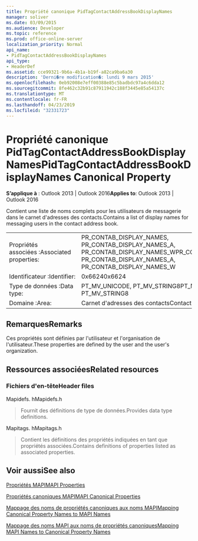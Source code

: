 ```yaml
---
title: Propriété canonique PidTagContactAddressBookDisplayNames
manager: soliver
ms.date: 03/09/2015
ms.audience: Developer
ms.topic: reference
ms.prod: office-online-server
localization_priority: Normal
api_name:
- PidTagContactAddressBookDisplayNames
api_type:
- HeaderDef
ms.assetid: cce99321-9b6a-4b1a-b19f-a82ca9ba6a30
description: 'Derni�re modification�: lundi 9 mars 2015'
ms.openlocfilehash: 0eb92008e7eff00388e85c5badbdc97a4c6dda12
ms.sourcegitcommit: 8fe462c32b91c87911942c188f3445e85a54137c
ms.translationtype: MT
ms.contentlocale: fr-FR
ms.lasthandoff: 04/23/2019
ms.locfileid: "32331723"
---
```

# <a name="pidtagcontactaddressbookdisplaynames-canonical-property"></a><span data-ttu-id="23ca7-103">Propriété canonique PidTagContactAddressBookDisplayNames</span><span class="sxs-lookup"><span data-stu-id="23ca7-103">PidTagContactAddressBookDisplayNames Canonical Property</span></span>

  
  
<span data-ttu-id="23ca7-104">**S’applique à** : Outlook 2013 | Outlook 2016</span><span class="sxs-lookup"><span data-stu-id="23ca7-104">**Applies to**: Outlook 2013 | Outlook 2016</span></span> 
  
<span data-ttu-id="23ca7-105">Contient une liste de noms complets pour les utilisateurs de messagerie dans le carnet d'adresses des contacts.</span><span class="sxs-lookup"><span data-stu-id="23ca7-105">Contains a list of display names for messaging users in the contact address book.</span></span>
  
|||
|:-----|:-----|
|<span data-ttu-id="23ca7-106">Propriétés associées :</span><span class="sxs-lookup"><span data-stu-id="23ca7-106">Associated properties:</span></span>  <br/> |<span data-ttu-id="23ca7-107">PR_CONTAB_DISPLAY_NAMES, PR_CONTAB_DISPLAY_NAMES_A, PR_CONTAB_DISPLAY_NAMES_W</span><span class="sxs-lookup"><span data-stu-id="23ca7-107">PR_CONTAB_DISPLAY_NAMES, PR_CONTAB_DISPLAY_NAMES_A, PR_CONTAB_DISPLAY_NAMES_W</span></span>  <br/> |
|<span data-ttu-id="23ca7-108">Identificateur :</span><span class="sxs-lookup"><span data-stu-id="23ca7-108">Identifier:</span></span>  <br/> |<span data-ttu-id="23ca7-109">0x6624</span><span class="sxs-lookup"><span data-stu-id="23ca7-109">0x6624</span></span>  <br/> |
|<span data-ttu-id="23ca7-110">Type de données :</span><span class="sxs-lookup"><span data-stu-id="23ca7-110">Data type:</span></span>  <br/> |<span data-ttu-id="23ca7-111">PT_MV_UNICODE, PT_MV_STRING8</span><span class="sxs-lookup"><span data-stu-id="23ca7-111">PT_MV_UNICODE, PT_MV_STRING8</span></span>  <br/> |
|<span data-ttu-id="23ca7-112">Domaine :</span><span class="sxs-lookup"><span data-stu-id="23ca7-112">Area:</span></span>  <br/> |<span data-ttu-id="23ca7-113">Carnet d'adresses des contacts</span><span class="sxs-lookup"><span data-stu-id="23ca7-113">Contact address book</span></span>  <br/> |
   
## <a name="remarks"></a><span data-ttu-id="23ca7-114">Remarques</span><span class="sxs-lookup"><span data-stu-id="23ca7-114">Remarks</span></span>

<span data-ttu-id="23ca7-115">Ces propriétés sont définies par l'utilisateur et l'organisation de l'utilisateur.</span><span class="sxs-lookup"><span data-stu-id="23ca7-115">These properties are defined by the user and the user's organization.</span></span>
  
## <a name="related-resources"></a><span data-ttu-id="23ca7-116">Ressources associées</span><span class="sxs-lookup"><span data-stu-id="23ca7-116">Related resources</span></span>

### <a name="header-files"></a><span data-ttu-id="23ca7-117">Fichiers d'en-tête</span><span class="sxs-lookup"><span data-stu-id="23ca7-117">Header files</span></span>

<span data-ttu-id="23ca7-118">Mapidefs. h</span><span class="sxs-lookup"><span data-stu-id="23ca7-118">Mapidefs.h</span></span>
  
> <span data-ttu-id="23ca7-119">Fournit des définitions de type de données.</span><span class="sxs-lookup"><span data-stu-id="23ca7-119">Provides data type definitions.</span></span>
    
<span data-ttu-id="23ca7-120">Mapitags. h</span><span class="sxs-lookup"><span data-stu-id="23ca7-120">Mapitags.h</span></span>
  
> <span data-ttu-id="23ca7-121">Contient les définitions des propriétés indiquées en tant que propriétés associées.</span><span class="sxs-lookup"><span data-stu-id="23ca7-121">Contains definitions of properties listed as associated properties.</span></span>
    
## <a name="see-also"></a><span data-ttu-id="23ca7-122">Voir aussi</span><span class="sxs-lookup"><span data-stu-id="23ca7-122">See also</span></span>



[<span data-ttu-id="23ca7-123">Propriétés MAPI</span><span class="sxs-lookup"><span data-stu-id="23ca7-123">MAPI Properties</span></span>](mapi-properties.md)
  
[<span data-ttu-id="23ca7-124">Propriétés canoniques MAPI</span><span class="sxs-lookup"><span data-stu-id="23ca7-124">MAPI Canonical Properties</span></span>](mapi-canonical-properties.md)
  
[<span data-ttu-id="23ca7-125">Mappage des noms de propriétés canoniques aux noms MAPI</span><span class="sxs-lookup"><span data-stu-id="23ca7-125">Mapping Canonical Property Names to MAPI Names</span></span>](mapping-canonical-property-names-to-mapi-names.md)
  
[<span data-ttu-id="23ca7-126">Mappage des noms MAPI aux noms de propriétés canoniques</span><span class="sxs-lookup"><span data-stu-id="23ca7-126">Mapping MAPI Names to Canonical Property Names</span></span>](mapping-mapi-names-to-canonical-property-names.md)

